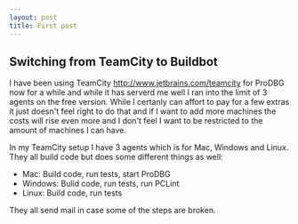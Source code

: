 ```yaml
---
layout: post
title: First post 
---
```



Switching from TeamCity to Buildbot
-----------------------------------

I have been using TeamCity http://www.jetbrains.com/teamcity for ProDBG now for a while and while it has serverd me well I ran into the limit of 3 agents on the free version. While I certanly can affort to pay for a few extras it just doesn't feel right to do that and if I want to add more machines the costs will rise even more and I don't feel I want to be restricted to the amount of machines I can have.

In my TeamCity setup I have 3 agents which is for Mac, Windows and Linux. They all build code but does some different things as well:

* Mac: Build code, run tests, start ProDBG
* Windows: Bulid code, run tests, run PCLint
* Linux: Build code, run tests

They all send mail in case some of the steps are broken.
